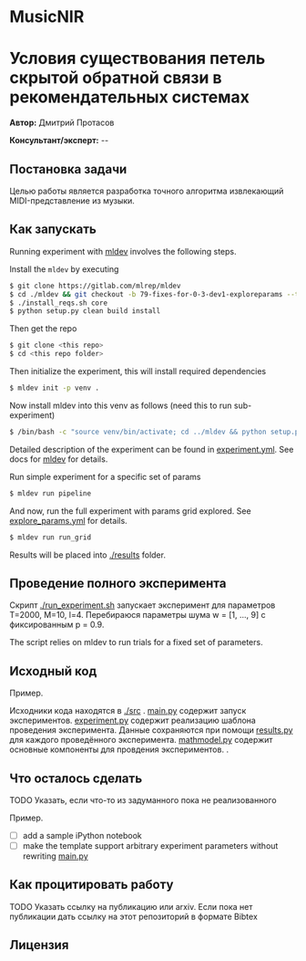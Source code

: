 # MusicNIR

# Условия существования петель скрытой обратной связи в рекомендательных системах

**Автор:** Дмитрий Протасов

**Консультант/эксперт:** --

## Постановка задачи

Целью работы является разработка точного алгоритма извлекающий MIDI-представление из музыки.

## Как запускать

Running experiment with [mldev](https://gitlab.com/mlrep/mldev) involves the following steps.

Install the ``mldev`` by executing

```bash
$ git clone https://gitlab.com/mlrep/mldev 
$ cd ./mldev && git checkout -b 79-fixes-for-0-3-dev1-exploreparams --track origin/79-fixes-for-0-3-dev1-exploreparams
$ ./install_reqs.sh core
$ python setup.py clean build install
``` 
Then get the repo
```bash
$ git clone <this repo>
$ cd <this repo folder>
```

Then initialize the experiment, this will install required dependencies

```bash
$ mldev init -p venv .
```
Now install mldev into this venv as follows (need this to run sub-experiment)

```bash
$ /bin/bash -c "source venv/bin/activate; cd ../mldev && python setup.py clean build install"
```

Detailed description of the experiment can be found in [experiment.yml](./experiment.yml). See docs for [mldev](https://gitlab.com/mlrep/mldev) for details.

Run simple experiment for a specific set of params

```bash
$ mldev run pipeline
```

And now, run the full experiment with params grid explored. See [explore_params.yml](./explore_params.yml) for details.

```bash
$ mldev run run_grid
```

Results will be placed into [./results](./results) folder.

## Проведение полного эксперимента 

Скрипт [./run_experiment.sh](./run_experiment.sh) запускает эксперимент для параметров T=2000, M=10, l=4. Перебираюся параметры шума w = [1, ..., 9] с фиксированным p = 0.9.

The script relies on mldev to run trials for a fixed set of parameters.

## Исходный код


Пример.

Исходники кода находятся в [./src](./code) .  [main.py](./code/main.py) содержит запуск экспериментов.
[experiment.py](./code/experiment.py) содержит реализацию шаблона проведения эксперимента.
Данные сохраняются при помощи [results.py](./code/results.py) для каждого проведённого эксперимента.
[mathmodel.py](./code/mathmodel.py) cодержит основные компоненты для провдения экспериментов. .

## Что осталось сделать

TODO Указать, если что-то из задуманного пока не реализованного

Пример.

 - [ ] add a sample iPython notebook 
 - [ ] make the template support arbitrary experiment parameters without rewriting [main.py](./src/main.py)

## Как процитировать работу

TODO Указать ссылку на публикацию или arxiv. Если пока нет публикации дать ссылку на этот репозиторий в формате Bibtex

## Лицензия